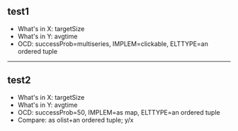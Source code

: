 ## test1

- What's in X: targetSize
- What's in Y: avgtime
- OCD: successProb=multiseries, IMPLEM=clickable, ELTTYPE=an ordered tuple
-------
## test2

- What's in X: targetSize
- What's in Y: avgtime
- OCD: successProb=50, IMPLEM=as map, ELTTYPE=an ordered tuple
- Compare: as olist+an ordered tuple; y/x
